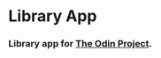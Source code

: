 # Library App
### Library app for [The Odin Project](https://www.theodinproject.com/courses/javascript/lessons/library?ref=lnav).

